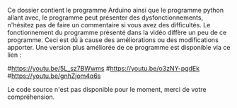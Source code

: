 Ce dossier contient le programme Arduino ainsi que le programme python allant avec, le programme peut présenter des dysfonctionnements, n'hésitez pas de faire un commentaire si vous avez des difficultés.
Le fonctionnement du programme présenté dans la vidéo diffère un peu de ce programme. Ceci est dû à cause des améliorations ou des modifications apporter. 
Une version plus améliorée de ce programme est disponible via ce lien : 

#https://youtu.be/5L_sz7BWwms
#https://youtu.be/o3zNY-pgdEk
#https://youtu.be/gnhZjom4q6s

Le code source n'est pas disponible pour le moment, merci de votre compréhension.
